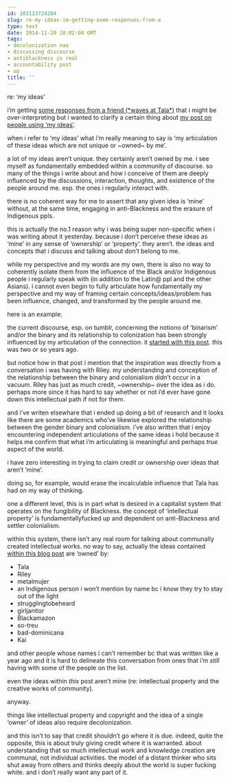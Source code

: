 ```yaml
---
id: 103133724284
slug: re-my-ideas-im-getting-some-responses-from-a
type: text
date: 2014-11-20 18:02:04 GMT
tags:
- decolonization nao
- discussing discourse
- antiblackness is real
- accountability post
- op
title: ''
---
```

<p>re: &#8216;my ideas&#8217;</p>

<p>i&#8217;m getting <a href="http://xd.binaohan.org/post/103116354489/yungmeduseld-replied-to-your-post-i-dont">some responses from a friend (*waves at Tala*)</a> that i might be over-interpreting but i wanted to clarify a certain thing about <a href="http://xd.binaohan.org/post/103083141894/i-dont-necessarily-tend-to-think-of-myself-as">my post on people using &#8216;my ideas&#8217;</a>.</p>

<p>when i refer to &#8216;my ideas&#8217; what i&#8217;m really meaning to say is &#8216;my articulation of these ideas which are not unique or ~owned~ by me&#8217;.</p>

<p>a lot of my ideas aren&#8217;t unique. they certainly aren&#8217;t owned by me. i see myself as fundamentally embedded within a community of discourse. so many of the things i write about and how i conceive of them are deeply influenced by the discussions, interaction, thoughts, and existence of the people around me. esp. the ones i regularly interact with.</p>

<p>there is no coherent way for me to assert that any given idea is &#8216;mine&#8217; without, at the same time, engaging in anti-Blackness and the erasure of Indigenous ppls.</p>

<p>this is actually the no.1 reason why i was being super non-specific when i was writing about it yesterday. because i don&#8217;t perceive these ideas as &#8216;mine&#8217; in any sense of &#8216;ownership&#8217; or &#8216;property&#8217;. they aren&#8217;t. the ideas and concepts that i discuss and talking about don&#8217;t belong to me.</p>

<p>while my perspective and my words are my own, there is also no way to coherently isolate them from the influence of the Black and/or Indigenous people i regularly speak with (in addition to the Latin@ ppl and the other Asians). i cannot even begin to fully articulate how fundamentally my perspective and my way of framing certain concepts/ideas/problem has been influence, changed, and transformed by the people around me.</p>

<p>here is an example:</p>

<p>the current discourse, esp. on tumblr, concerning the notiono of &#8216;binarism&#8217; and/or the binary and its relationship to colonization has been strongly influenced by my articulation of the connection. it <a href="http://b.binaohan.org/blog/binarism-and-colonialism/">started with this post</a>. this was two or so years ago.</p>

<p>but notice how in that post i mention that the inspiration was directly from a conversation i was having with Riley. my understanding and conception of the relationship between the binary and colonialism didn&#8217;t occur in a vacuum. Riley has just as much credit, ~ownership~ over the idea as i do. perhaps more since it has hard to say whether or not i&#8217;d ever have gone down this intellectual path if not for them.</p>

<p>and i&#8217;ve writen elsewhare that i ended up doing a bit of research and it looks like there are some academics who&#8217;ve likewise explored the relationship between the gender binary and colonialism. i&#8217;ve also written that i enjoy encountering independent articulations of the same ideas i hold because it helps me confirm that what i&#8217;m articulating is meaningful and perhaps <em>true</em> aspect of the world.</p>

<p>i have zero interesting in trying to claim credit or ownership over ideas that aren&#8217;t &#8216;mine&#8217;.</p>

<p>doing so, for example, would erase the incalculable influence that Tala has had on my way of thinking.</p>

<p>one a different level, this is in part what is desired in a capitalist system that operates on the fungibility of Blackness. the concept of &#8216;intellectual property&#8217; is fundamentallyfucked up and dependent on anti-Blackness and settler colonialism.</p>

<p>within this system, there isn&#8217;t any real room for talking about communally created intellectual works. no way to say, actually the ideas contained <a href="http://b.binaohan.org/blog/binarism-myths-and-reality/">within this blog post</a> are &#8216;owned&#8217; by:</p>

<ul><li>Tala</li>
<li>Riley</li>
<li>metalmujer</li>
<li>an Indigenous person i won&#8217;t mention by name bc i know they try to stay out of the light</li>
<li>strugglingtobeheard</li>
<li>girljanitor</li>
<li>Blackamazon</li>
<li>so-treu</li>
<li>bad-dominicana</li>
<li>Kai</li>
</ul><p>and other people whose names i can&#8217;t remember bc that was written like a year ago and it is hard to delineate this conversation from ones that i&#8217;m <em>still</em> having with some of the people on the list.</p>

<p>even the ideas within <em>this</em> post aren&#8217;t mine (re: intellectual property and the creative works of community).</p>

<p>anyway.</p>

<p>things like intellectual property and copyright and the idea of a single &#8216;owner&#8217; of ideas also require decolonization.</p>

<p>and this isn&#8217;t to say that credit shouldn&#8217;t go where it is due. indeed, quite the opposite, this is about truly giving credit where it is warranted. about understanding that so much intellectual work and knowledge creation are communal, not individual activities. the model of a distant thinker who sits shut away from others and thinks deeply about the world is super fucking white. and i don&#8217;t really want any part of it.</p>